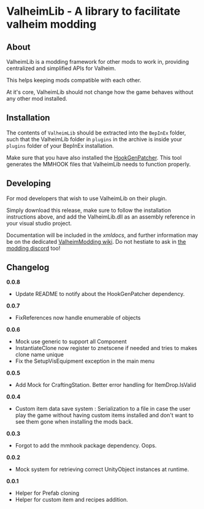 # ValheimLib - A library to facilitate valheim modding

## About

ValheimLib is a modding framework for other mods to work in, providing centralized and simplified APIs for Valheim. 

This helps keeping mods compatible with each other.

At it's core, ValheimLib should not change how the game behaves without any other mod installed.

## Installation

The contents of `ValheimLib` should be extracted into the `BepInEx` folder, such that the ValheimLib folder in `plugins` in the archive is inside your `plugins` folder of your BepInEx installation.

Make sure that you have also installed the [HookGenPatcher](https://valheim.thunderstore.io/package/ValheimModding/HookGenPatcher/). This tool generates the MMHOOK files that ValheimLib needs to function properly.

## Developing

For mod developers that wish to use ValheimLib on their plugin.

Simply download this release, make sure to follow the installation instructions above, and add the ValheimLib.dll as an assembly reference in your visual studio project.

Documentation will be included in the  *xmldocs*, and further information may be on the dedicated [ValheimModding wiki](https://github.com/Valheim-Modding/Wiki). Do not hestiate to ask in [the modding discord](https://discord.gg/RBq2mzeu4z) too!

## Changelog

**0.0.8**

* Update README to notify about the HookGenPatcher dependency.

**0.0.7**

* FixReferences now handle enumerable of objects

**0.0.6**

* Mock use generic to support all Component
* InstantiateClone now register to znetscene if needed and tries to makes clone name unique
* Fix the SetupVisEquipment exception in the main menu

**0.0.5**

* Add Mock for CraftingStation. Better error handling for ItemDrop.IsValid

**0.0.4**

* Custom item data save system : Serialization to a file in case the user play the game without having custom items installed and don't want to see them gone when installing the mods back.

**0.0.3**

* Forgot to add the mmhook package dependency. Oops.

**0.0.2**

* Mock system for retrieving correct UnityObject instances at runtime.

**0.0.1**

* Helper for Prefab cloning
* Helper for custom item and recipes addition.
